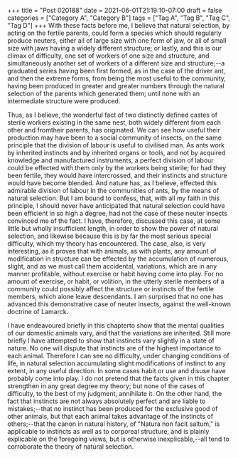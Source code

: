 +++
title = "Post 020188"
date = 2021-06-01T21:19:10-07:00
draft = false
categories = ["Category A", "Category B"]
tags = ["Tag A", "Tag B", "Tag C", "Tag D"]
+++
With these facts before me, I believe that natural selection, by acting on the fertile parents, could form a species which should regularly produce neuters, either all of large size with one form of jaw, or all of small size with jaws having a widely different structure; or lastly, and this is our climax of difficulty, one set of workers of one size and structure, and simultaneously another set of workers of a different size and structure;--a graduated series having been first formed, as in the case of the driver ant, and then the extreme forms, from being the most useful to the community, having been produced in greater and greater numbers through the natural selection of the parents which generated them; until none with an intermediate structure were produced.

Thus, as I believe, the wonderful fact of two distinctly defined castes of sterile workers existing in the same nest, both widely different from each other and fromtheir parents, has originated. We can see how useful their production may have been to a social community of insects, on the same principle that the division of labour is useful to civilised man. As ants work by inherited instincts and by inherited organs or tools, and not by acquired knowledge and manufactured instruments, a perfect division of labour could be effected with them only by the workers being sterile; for had they been fertile, they would have intercrossed, and their instincts and structure would have become blended. And nature has, as I believe, effected this admirable division of labour in the communities of ants, by the means of natural selection. But I am bound to confess, that, with all my faith in this principle, I should never have anticipated that natural selection could have been efficient in so high a degree, had not the case of these neuter insects convinced me of the fact. I have, therefore, discussed this case, at some little but wholly insufficient length, in order to show the power of natural selection, and likewise because this is by far the most serious special difficulty, which my theory has encountered. The case, also, is very interesting, as it proves that with animals, as with plants, any amount of modification in structure can be effected by the accumulation of numerous, slight, and as we must call them accidental, variations, which are in any manner profitable, without exercise or habit having come into play. For no amount of exercise, or habit, or volition, in the utterly sterile members of a community could possibly affect the structure or instincts of the fertile members, which alone leave descendants. I am surprised that no one has advanced this demonstrative case of neuter insects, against the well-known doctrine of Lamarck.

I have endeavoured briefly in this chapterto show that the mental qualities of our domestic animals vary, and that the variations are inherited. Still more briefly I have attempted to show that instincts vary slightly in a state of nature. No one will dispute that instincts are of the highest importance to each animal. Therefore I can see no difficulty, under changing conditions of life, in natural selection accumulating slight modifications of instinct to any extent, in any useful direction. In some cases habit or use and disuse have probably come into play. I do not pretend that the facts given in this chapter strengthen in any great degree my theory; but none of the cases of difficulty, to the best of my judgment, annihilate it. On the other hand, the fact that instincts are not always absolutely perfect and are liable to mistakes;--that no instinct has been produced for the exclusive good of other animals, but that each animal takes advantage of the instincts of others;--that the canon in natural history, of "Natura non facit saltum," is applicable to instincts as well as to corporeal structure, and is plainly explicable on the foregoing views, but is otherwise inexplicable,--all tend to corroborate the theory of natural selection.
